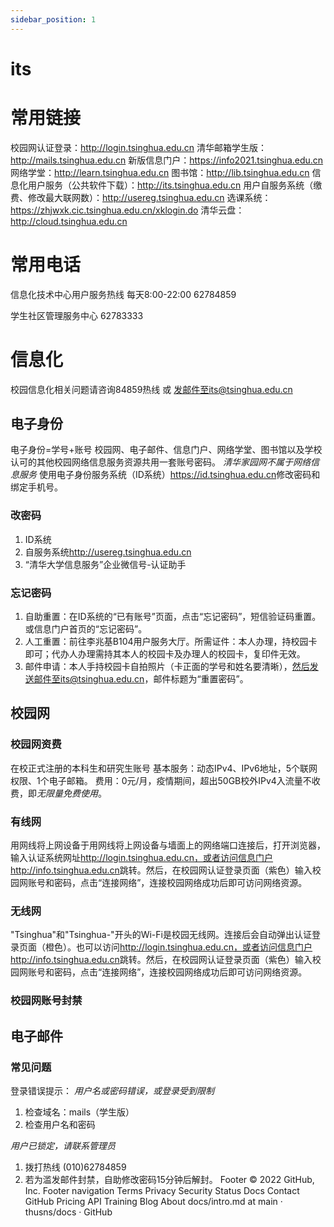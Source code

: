 ```yaml
---
sidebar_position: 1
---
```


# its

# 常用链接

校园网认证登录：<http://login.tsinghua.edu.cn>
清华邮箱学生版：<http://mails.tsinghua.edu.cn>
新版信息门户：<https://info2021.tsinghua.edu.cn>
网络学堂：<http://learn.tsinghua.edu.cn>
图书馆：<http://lib.tsinghua.edu.cn>
信息化用户服务（公共软件下载）：<http://its.tsinghua.edu.cn>
用户自服务系统（缴费、修改最大联网数）：<http://usereg.tsinghua.edu.cn>
选课系统：<https://zhjwxk.cic.tsinghua.edu.cn/xklogin.do>
清华云盘：<http://cloud.tsinghua.edu.cn>

# 常用电话

信息化技术中心用户服务热线 每天8:00-22:00 62784859

学生社区管理服务中心 62783333

# 信息化

校园信息化相关问题请咨询84859热线 或 发邮件至its@tsinghua.edu.cn

## 电子身份

电子身份=学号+账号
校园网、电子邮件、信息门户、网络学堂、图书馆以及学校认可的其他校园网络信息服务资源共用一套账号密码。
*清华家园网不属于网络信息服务*
使用电子身份服务系统（ID系统）<https://id.tsinghua.edu.cn>修改密码和绑定手机号。

### 改密码

1. ID系统
2. 自服务系统<http://usereg.tsinghua.edu.cn>
3. “清华大学信息服务”企业微信号-认证助手

### 忘记密码

1. 自助重置：在ID系统的“已有账号”页面，点击“忘记密码”，短信验证码重置。或信息门户首页的“忘记密码”。
2. 人工重置：前往李兆基B104用户服务大厅。所需证件：本人办理，持校园卡即可；代办人办理需持其本人的校园卡及办理人的校园卡，复印件无效。
3. 邮件申请：本人手持校园卡自拍照片（卡正面的学号和姓名要清晰），然后发送邮件至its@tsinghua.edu.cn，邮件标题为“重置密码”。

## 校园网

### 校园网资费

在校正式注册的本科生和研究生账号
基本服务：动态IPv4、IPv6地址，5个联网权限、1个电子邮箱。
费用：0元/月，疫情期间，超出50GB校外IPv4入流量不收费，即*无限量免费使用*。

### 有线网

用网线将上网设备于用网线将上网设备与墙面上的网络端口连接后，打开浏览器，输入认证系统网址<http://login.tsinghua.edu.cn，或者访问信息门户http://info.tsinghua.edu.cn>跳转。然后，在校园网认证登录页面（紫色）输入校园网账号和密码，点击“连接网络”，连接校园网络成功后即可访问网络资源。

### 无线网

"Tsinghua"和"Tsinghua-"开头的Wi-Fi是校园无线网。连接后会自动弹出认证登录页面（橙色）。也可以访问<http://login.tsinghua.edu.cn，或者访问信息门户http://info.tsinghua.edu.cn>跳转。然后，在校园网认证登录页面（紫色）输入校园网账号和密码，点击“连接网络”，连接校园网络成功后即可访问网络资源。

### 校园网账号封禁

## 电子邮件

### 常见问题

登录错误提示：
*用户名或密码错误，或登录受到限制*

1. 检查域名：mails（学生版）
2. 检查用户名和密码

*用户已锁定，请联系管理员*

1. 拨打热线 (010)62784859
2. 若为滥发邮件封禁，自助修改密码15分钟后解封。
Footer
© 2022 GitHub, Inc.
Footer navigation
Terms
Privacy
Security
Status
Docs
Contact GitHub
Pricing
API
Training
Blog
About
docs/intro.md at main · thusns/docs · GitHub